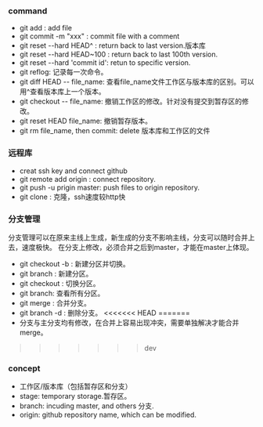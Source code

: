 ### command
- git add : add file
- git commit -m "xxx" : commit file with a comment
- git reset --hard HEAD^ : return back to last version.版本库
- git reset --hard HEAD~100 : return back to last 100th version.
- git reset --hard 'commit id': retun to specific version. 
- git reflog: 记录每一次命令。
- git diff HEAD -- file_name: 查看file_name文件工作区与版本库的区别。可以用^查看版本库上一个版本。
- git checkout -- file_name: 撤销工作区的修改。针对没有提交到暂存区的修改。
- git reset HEAD file_name: 撤销暂存版本。
- git rm file_name, then commit: delete 版本库和工作区的文件

### 远程库
- creat ssh key and connect github
- git remote add origin <ssh link>: connect repository.
- git push -u prigin master: push files to origin repository.
- git clone <ssh link>: 克隆，ssh速度较http快

### 分支管理
分支管理可以在原来主线上生成，新生成的分支不影响主线，分支可以随时合并上去，速度极快。
在分支上修改，必须合并之后到master，才能在master上体现。
- git checkout -b <branch>: 新建分区并切换。
- git branch <branch>: 新建分区。
- git checkout <branch>: 切换分区。
- git branch: 查看所有分区。
- git merge <branch>: 合并分支。
- git branch -d <branch>: 删除分支。
<<<<<<< HEAD
=======
- 分支与主分支均有修改，在合并上容易出现冲突，需要单独解决才能合并merge。
>>>>>>> dev


### concept
- 工作区/版本库（包括暂存区和分支）
- stage: temporary storage.暂存区。
- branch: incuding master, and others 分支.
- origin: github repository name, which can be modified.
